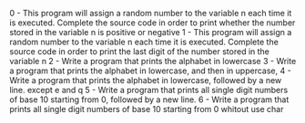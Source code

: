 0 - This program will assign a random number to the variable n each time it is executed. Complete the source code in order to print whether the number stored in the variable n is positive or negative
1 - This program will assign a random number to the variable n each time it is executed. Complete the source code in order to print the last digit of the number stored in the variable n
2 - Write a program that prints the alphabet in lowercase
3 - Write a program that prints the alphabet in lowercase, and then in uppercase,
4 - Write a program that prints the alphabet in lowercase, followed by a new line. except e and q
5 - Write a program that prints all single digit numbers of base 10 starting from 0, followed by a new line.
6 - Write a program that prints all single digit numbers of base 10 starting from 0 whitout use char
